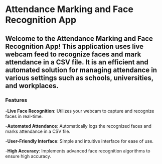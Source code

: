 <h1>Attendance Marking and Face Recognition App</h1>
<h2>Welcome to the Attendance Marking and Face Recognition App! This application uses live webcam feed to recognize faces and mark attendance in a CSV file. It is an efficient and automated solution for managing attendance in various settings such as schools, universities, and workplaces.</h2>

<h3>Features</h3>

-<b>Live Face Recognition</b>: Utilizes your webcam to capture and recognize faces in real-time.

-<b>Automated Attendance</b>: Automatically logs the recognized faces and marks attendance in a CSV file. 

-<b>User-Friendly Interface</b>: Simple and intuitive interface for ease of use.

-<b>High Accuracy</b>: Implements advanced face recognition algorithms to ensure high accuracy.
